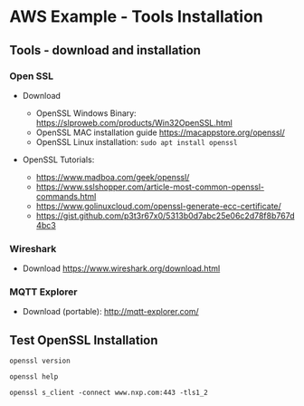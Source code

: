 # AWS Example - Tools Installation

## Tools - download and installation
### Open SSL
- Download
  - OpenSSL Windows Binary: https://slproweb.com/products/Win32OpenSSL.html<br>
  - OpenSSL MAC installation guide https://macappstore.org/openssl/<br>
  - OpenSSL Linux installation: ```sudo apt install openssl```<br>

- OpenSSL Tutorials:
  - https://www.madboa.com/geek/openssl/
  - https://www.sslshopper.com/article-most-common-openssl-commands.html
  - https://www.golinuxcloud.com/openssl-generate-ecc-certificate/
  - https://gist.github.com/p3t3r67x0/5313b0d7abc25e06c2d78f8b767d4bc3
  
### Wireshark
- Download  https://www.wireshark.org/download.html<br>

### MQTT Explorer
- Download (portable): http://mqtt-explorer.com/<br>

## Test OpenSSL Installation
```
openssl version
```

```
openssl help
```

```
openssl s_client -connect www.nxp.com:443 -tls1_2
```
